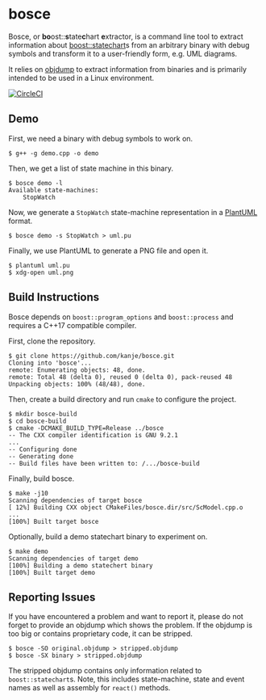 # bosce
Bosce, or **bo**ost::**s**tate**c**hart **e**xtractor, is a command line tool to extract
information about <a href="https://www.boost.org/doc/libs/release/libs/statechart/doc/tutorial.html">
boost::statechart</a>s from an arbitrary binary with debug symbols and transform it to a
user-friendly form, e.g. UML diagrams.

It relies on <a href="http://man7.org/linux/man-pages/man1/objdump.1.html">objdump</a> to
extract information from binaries and is primarily intended to be used in a Linux environment.

[![CircleCI](https://circleci.com/gh/kanje/bosce.svg?style=svg)](https://circleci.com/gh/kanje/bosce)

## Demo
First, we need a binary with debug symbols to work on.

    $ g++ -g demo.cpp -o demo

Then, we get a list of state machine in this binary.

    $ bosce demo -l
    Available state-machines:
        StopWatch

Now, we generate a `StopWatch` state-machine representation in a <a href="http://plantuml.com/state-diagram">
PlantUML</a> format.

    $ bosce demo -s StopWatch > uml.pu

Finally, we use PlantUML to generate a PNG file and open it.

    $ plantuml uml.pu
    $ xdg-open uml.png

## Build Instructions
Bosce depends on `boost::program_options` and `boost::process` and requires a C++17 compatible compiler.

First, clone the repository.

    $ git clone https://github.com/kanje/bosce.git
    Cloning into 'bosce'...
    remote: Enumerating objects: 48, done.
    remote: Total 48 (delta 0), reused 0 (delta 0), pack-reused 48
    Unpacking objects: 100% (48/48), done.

Then, create a build directory and run `cmake` to configure the project.

    $ mkdir bosce-build
    $ cd bosce-build
    $ cmake -DCMAKE_BUILD_TYPE=Release ../bosce
    -- The CXX compiler identification is GNU 9.2.1
    ...
    -- Configuring done
    -- Generating done
    -- Build files have been written to: /.../bosce-build

Finally, build bosce.

    $ make -j10
    Scanning dependencies of target bosce
    [ 12%] Building CXX object CMakeFiles/bosce.dir/src/ScModel.cpp.o
    ...
    [100%] Built target bosce

Optionally, build a demo statechart binary to experiment on.

    $ make demo
    Scanning dependencies of target demo
    [100%] Building a demo statechert binary
    [100%] Built target demo

## Reporting Issues
If you have encountered a problem and want to report it, please do not forget to provide an
objdump which shows the problem. If the objdump is too big or contains proprietary code, it
can be stripped.

    $ bosce -SO original.objdump > stripped.objdump
    $ bosce -SX binary > stripped.objdump

The stripped objdump contains only information related to `boost::statechart`s. Note, this
includes state-machine, state and event names as well as assembly for `react()` methods.

